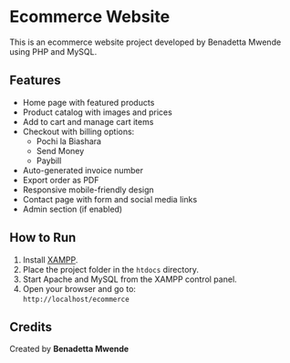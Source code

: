 # Ecommerce Website

This is an ecommerce website project developed by Benadetta Mwende using PHP and MySQL.

## Features

- Home page with featured products
- Product catalog with images and prices
- Add to cart and manage cart items
- Checkout with billing options:
  - Pochi la Biashara
  - Send Money
  - Paybill
- Auto-generated invoice number
- Export order as PDF
- Responsive mobile-friendly design
- Contact page with form and social media links
- Admin section (if enabled)

## How to Run

1. Install [XAMPP](https://www.apachefriends.org/index.html).
2. Place the project folder in the `htdocs` directory.
3. Start Apache and MySQL from the XAMPP control panel.
4. Open your browser and go to:  
   `http://localhost/ecommerce`

## Credits

Created by **Benadetta Mwende**
